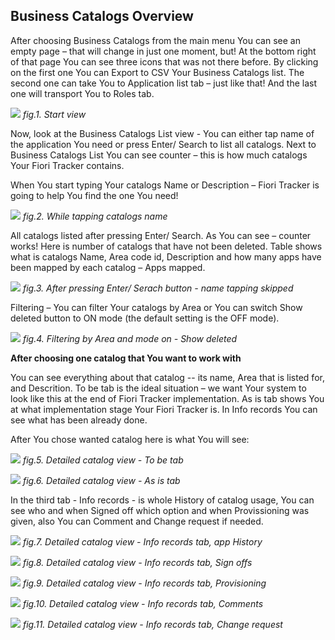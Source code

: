 ## Business Catalogs Overview

After choosing Business Catalogs from the main menu You can see an empty page – that will change in just one moment, but! At the bottom right of that page You can see three icons that was not there before. 
By clicking on the first one You can Export to CSV Your Business Catalogs list. The second one can take You to Application list tab – just like that! And the last one will transport You to Roles tab. 

![](../res/start_view_c.png)
*fig.1. Start view*

Now, look at the Business Catalogs List view - You can either tap name of the application You need or press Enter/ Search to list all catalogs. Next to Business Catalogs List You can see counter – this is how much catalogs Your Fiori Tracker contains. 

When You start typing Your catalogs Name or Description – Fiori Tracker is going to help You find the one You need!

![](../res/while_tapping_catalog_name.png)
*fig.2. While tapping catalogs name*

All catalogs listed after pressing Enter/ Search. As You can see – counter works! Here is number of catalogs that have not been deleted.  Table shows what is catalogs Name, Area code id, Description and how many apps have been mapped by each catalog – Apps mapped. 

![](../res/after_pressing-enter_view_c.png)
*fig.3. After pressing Enter/ Serach button - name tapping skipped*

Filtering – You can filter Your catalogs by Area or You can switch Show deleted button to ON mode (the default setting is the OFF mode).

![](../res/filtering_options_area_switch_mode_on.png)
*fig.4. Filtering by Area and mode on - Show deleted*

**After choosing one catalog that You want to work with**

You can see everything about that catalog -- its name, Area that is listed for, and Descrition.
To be tab is the ideal situation – we want Your system to look like this at the end of Fiori Tracker implementation. As is tab shows You at what implementation stage Your Fiori Tracker is. In Info records You can see what has been already done. 

After You chose wanted catalog here is what You will see:

![](../res/detailed_catalog_view_to_be.png)
*fig.5. Detailed catalog view - To be tab*

![](../res/detailed_catalog_view_as_is.png)
*fig.6. Detailed catalog view - As is tab*

In the third tab - Info records - is whole History of catalog usage, You can see who and when Signed off which option and when Provissioning was given, also You can Comment and Change request if needed. 

![](../res/detailed_catalog_view_info_records.png)
*fig.7. Detailed catalog view - Info records tab, app History*

![](../res/detailed_catalog_view_sign_off.png)
*fig.8. Detailed catalog view - Info records tab, Sign offs*

![](../res/detailed_catalog_view_provisioning.png)
*fig.9. Detailed catalog view - Info records tab, Provisioning*

![](../res/detailed_catalog_view_comment.png)
*fig.10. Detailed catalog view - Info records tab, Comments*

![](../res/detailed_catalog_view_change_request.png)
*fig.11.  Detailed catalog view - Info records tab, Change request*